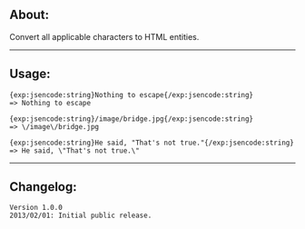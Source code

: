 ## About:

Convert all applicable characters to HTML entities.

-----

## Usage:

    {exp:jsencode:string}Nothing to escape{/exp:jsencode:string}
	=> Nothing to escape

	{exp:jsencode:string}/image/bridge.jpg{/exp:jsencode:string}
	=> \/image\/bridge.jpg

	{exp:jsencode:string}He said, "That's not true."{/exp:jsencode:string}
	=> He said, \"That's not true.\"

-----

## Changelog:

    Version 1.0.0
    2013/02/01: Initial public release.
